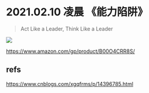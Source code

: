 # 2021.02.10  凌晨 《能力陷阱》

> Act Like a Leader, Think Like a Leader


![](https://img2020.cnblogs.com/blog/740516/202102/740516-20210214220341574-662932543.png)

https://www.amazon.com/gp/product/B00O4CRR8S/

## refs

https://www.cnblogs.com/xgqfrms/p/14396785.html

